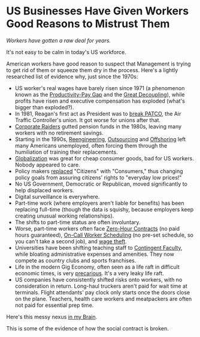 # US Businesses Have Given Workers Good Reasons to Mistrust Them 
 
*Workers have gotten a raw deal for years.*  

It's not easy to be calm in today's US workforce. 

American workers have good reason to suspect that Management is trying to get rid of them or squeeze them dry in the process. Here's a lightly researched list of evidence why, just since the 1970s: 

- US worker's real wages have barely risen since 1971 (a phenomenon known as the [Productivity-Pay Gap](https://www.epi.org/productivity-pay-gap/) and the [Great Decoupling](https://en.wikipedia.org/wiki/Decoupling_of_wages_from_productivity)), while profits have risen and executive compensation has exploded (what's bigger than exploded?). 
- In 1981, Reagan's first act as President was to [break PATCO](https://en.wikipedia.org/wiki/1981_Professional_Air_Traffic_Controllers_Organization_strike), the Air Traffic Controller's union. It got worse for unions after that. 
- [Corporate Raiders](https://en.wikipedia.org/wiki/Corporate_raid) gutted pension funds in the 1980s, leaving many workers with no retirement savings.
- Starting in the 1990s, [Reengineering](https://hbr.org/1990/07/reengineering-work-dont-automate-obliterate/ar/1), [Outsourcing](https://bra.in/6pDNkr) and [Offshoring](https://bra.in/3p7GXM) left many Americans unemployed, often forcing them through the humiliation of training their replacements. 
- [Globalization](https://bra.in/4qVJEJ) was great for cheap consumer goods, bad for US workers. Nobody appeared to care. 
- Policy makers [replaced](https://bra.in/6j45Qg) "Citizens" with "Consumers," thus changing policy goals from assuring citizens' rights to "everyday low prices!" 
- No US Government, Democratic or Republican, moved significantly to help displaced workers. 
- Digital surveillance is everywhere. 
- Part-time work (where employers aren't liable for benefits) has been replacing full-time (though the data is squishy, because employers keep creating unusual working relationships). 
- The shifts to part-time status are often involuntary. 
- Worse, part-time workers often face [Zero-Hour Contracts](https://en.wikipedia.org/wiki/Zero-hour_contract) (no paid hours guaranteed), [On-Call Worker Scheduling](https://bra.in/9vGyb9) (no pre-set schedule, so you can't take a second job), and [wage theft](https://en.wikipedia.org/wiki/Wage_theft). 
- Universities have been shifting teaching staff to [Contingent Faculty](https://en.wikipedia.org/wiki/Adjunct_professor), while bloating administrative expenses and amenities. They now compete as country clubs and sports franchises. 
- Life in the modern Gig Economy, often seen as a life raft in difficult economic times, is very [precarious](https://bra.in/7jLJ4N). It's a very leaky life raft. 
- US companies have consistently shifted risks onto workers, with no consideration in return. Long-haul truckers aren't paid for wait time at terminals. Flight attendants' pay clock only starts once the doors close on the plane. Teachers, health care workers and meatpackers are often not paid for essential prep time. 

Here's this messy nexus [in my Brain](https://bra.in/2j3Dgr). 

This is some of the evidence of how the social contract is broken. 